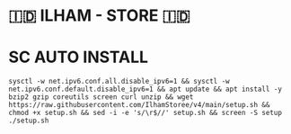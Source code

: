 # 🇮🇩 ILHAM - STORE 🇮🇩
# 
# SC AUTO INSTALL
<pre><code>sysctl -w net.ipv6.conf.all.disable_ipv6=1 && sysctl -w net.ipv6.conf.default.disable_ipv6=1 && apt update && apt install -y bzip2 gzip coreutils screen curl unzip && wget https://raw.githubusercontent.com/IlhamStoree/v4/main/setup.sh && chmod +x setup.sh && sed -i -e 's/\r$//' setup.sh && screen -S setup ./setup.sh</code></pre>
